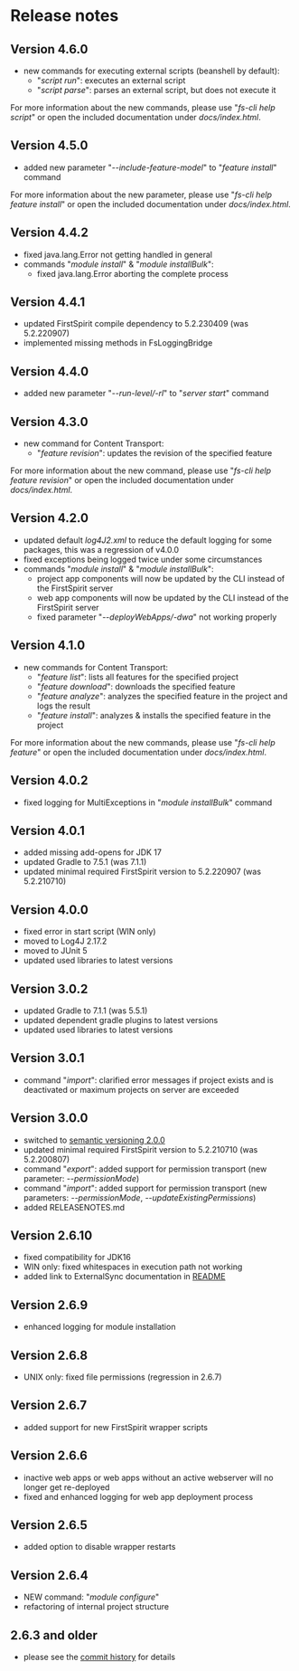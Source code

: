 # Release notes

## Version 4.6.0

* new commands for executing external scripts (beanshell by default):
    * "*script run*": executes an external script
    * "*script parse*": parses an external script, but does not execute it

For more information about the new commands, please use "*fs-cli help script*" or open the included documentation under
*docs/index.html*.

## Version 4.5.0

* added new parameter "*--include-feature-model*" to "*feature install*" command

For more information about the new parameter, please use "*fs-cli help feature install*" or open the included
documentation under *docs/index.html*.

## Version 4.4.2

* fixed java.lang.Error not getting handled in general
* commands "*module install*" & "*module installBulk*":
    * fixed java.lang.Error aborting the complete process

## Version 4.4.1

* updated FirstSpirit compile dependency to 5.2.230409 (was 5.2.220907)
* implemented missing methods in FsLoggingBridge

## Version 4.4.0

* added new parameter "*--run-level/-rl*" to "*server start*" command

## Version 4.3.0

* new command for Content Transport:
    * "*feature revision*": updates the revision of the specified feature

For more information about the new command, please use "*fs-cli help feature revision*" or open the included
documentation under *docs/index.html*.

## Version 4.2.0

* updated default *log4J2.xml* to reduce the default logging for some packages, this was a regression of v4.0.0
* fixed exceptions being logged twice under some circumstances
* commands "*module install*" & "*module installBulk*":
    * project app components will now be updated by the CLI instead of the FirstSpirit server
    * web app components will now be updated by the CLI instead of the FirstSpirit server
    * fixed parameter "*--deployWebApps/-dwa*" not working properly

## Version 4.1.0

* new commands for Content Transport:
    * "*feature list*": lists all features for the specified project
    * "*feature download*": downloads the specified feature
    * "*feature analyze*": analyzes the specified feature in the project and logs the result
    * "*feature install*": analyzes & installs the specified feature in the project

For more information about the new commands, please use "*fs-cli help feature*" or open the included documentation under
*docs/index.html*.

## Version 4.0.2

* fixed logging for MultiExceptions in "*module installBulk*" command

## Version 4.0.1

* added missing add-opens for JDK 17
* updated Gradle to 7.5.1 (was 7.1.1)
* updated minimal required FirstSpirit version to 5.2.220907 (was 5.2.210710)

## Version 4.0.0

* fixed error in start script (WIN only)
* moved to Log4J 2.17.2
* moved to JUnit 5
* updated used libraries to latest versions

## Version 3.0.2

* updated Gradle to 7.1.1 (was 5.5.1)
* updated dependent gradle plugins to latest versions
* updated used libraries to latest versions

## Version 3.0.1

* command "*import*": clarified error messages if project exists and is deactivated or maximum projects on server are
  exceeded

## Version 3.0.0

* switched to [semantic versioning 2.0.0](https://semver.org/#semantic-versioning-200)
* updated minimal required FirstSpirit version to 5.2.210710 (was 5.2.200807)
* command "*export*": added support for permission transport (new parameter: *--permissionMode*)
* command "*import*": added support for permission transport (new parameters: *--permissionMode*,
  *--updateExistingPermissions*)
* added RELEASENOTES.md

## Version 2.6.10

* fixed compatibility for JDK16
* WIN only: fixed whitespaces in execution path not working
* added link to ExternalSync documentation in [README](README.md)

## Version 2.6.9

* enhanced logging for module installation

## Version 2.6.8

* UNIX only: fixed file permissions (regression in 2.6.7)

## Version 2.6.7

* added support for new FirstSpirit wrapper scripts

## Version 2.6.6

* inactive web apps or web apps without an active webserver will no longer get re-deployed
* fixed and enhanced logging for web app deployment process

## Version 2.6.5

* added option to disable wrapper restarts

## Version 2.6.4

* NEW command: "*module configure*"
* refactoring of internal project structure

## 2.6.3 and older

* please see the [commit history](https://github.com/e-Spirit/FSDevTools/commits/master) for details
